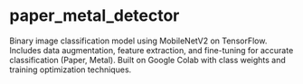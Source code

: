 # paper_metal_detector
Binary image classification model using MobileNetV2 on TensorFlow. Includes data augmentation, feature extraction, and fine-tuning for accurate classification (Paper, Metal). Built on Google Colab with class weights and training optimization techniques.
